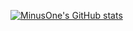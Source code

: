 [![MinusOne's GitHub stats](https://github-readme-stats.vercel.app/api?username=gunnerDgd)](https://github.com/anuraghazra/github-readme-stats)<br>
